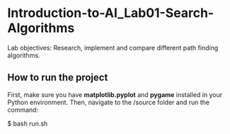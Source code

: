 # Introduction-to-AI_Lab01-Search-Algorithms
Lab objectives: Research, implement and compare different path finding algorithms.

## How to run the project
First, make sure you have **matplotlib.pyplot** and **pygame** installed in your Python environment. Then, navigate to the /source folder and run the command:

$ bash run.sh
